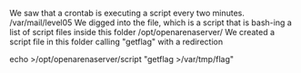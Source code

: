 We saw that a crontab is executing a script every two minutes. /var/mail/level05
We digged into the file, which is a script that is bash-ing a list of script files inside this folder /opt/openarenaserver/
We created a script file in this folder calling "getflag" with a redirection

echo >/opt/openarenaserver/script "getflag >/var/tmp/flag"
